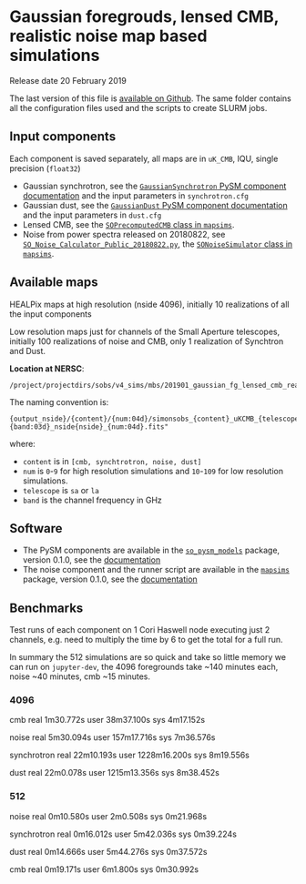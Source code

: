 Gaussian foregrouds, lensed CMB, realistic noise map based simulations
======================================================================

Release date 20 February 2019

The last version of this file is [available on Github](https://github.com/simonsobs/map_based_simulations/tree/master/201901_gaussian_fg_lensed_cmb_realistic_noise).
The same folder contains all the configuration files used and the scripts to create SLURM jobs.

## Input components

Each component is saved separately, all maps are in `uK_CMB`, IQU, single precision (`float32`)

* Gaussian synchrotron, see the [`GaussianSynchrotron` PySM component documentation](https://so-pysm-models.readthedocs.io/en/latest/so_pysm_models/models.html#gaussiansynchrotron) and the input parameters in `synchrotron.cfg`
* Gaussian dust, see the [`GaussianDust` PySM component documentation](https://so-pysm-models.readthedocs.io/en/latest/so_pysm_models/models.html#gaussiandust) and the input parameters in `dust.cfg`
* Lensed CMB, see the [`SOPrecomputedCMB` class in `mapsims`](https://mapsims.readthedocs.io/en/latest/api/mapsims.SOPrecomputedCMB.html#mapsims.SOPrecomputedCMB).
* Noise from power spectra released on 20180822, see [`SO_Noise_Calculator_Public_20180822.py`](https://github.com/simonsobs/mapsims/tag/0.1.0/mapsims/SO_Noise_Calculator_Public_20180822.py), the [`SONoiseSimulator` class in `mapsims`](https://mapsims.readthedocs.io/en/0.1.0/api/mapsims.SONoiseSimulator.html#mapsims.SONoiseSimulator).

## Available maps

HEALPix maps at high resolution (nside 4096), initially 10 realizations of all the input components

Low resolution maps just for channels of the Small Aperture telescopes, initially 100 realizations of noise and CMB, only 1 realization of Synchtron and Dust.

**Location at NERSC**:

    /project/projectdirs/sobs/v4_sims/mbs/201901_gaussian_fg_lensed_cmb_realistic_noise

The naming convention is:

    {output_nside}/{content}/{num:04d}/simonsobs_{content}_uKCMB_{telescope}{band:03d}_nside{nside}_{num:04d}.fits"

where:

* `content` is in `[cmb, synchtrotron, noise, dust]`
* `num` is `0`-`9` for high resolution simulations and `10`-`109` for low resolution simulations.
* `telescope` is `sa` or `la`
* `band` is the channel frequency in GHz

## Software

* The PySM components are available in the [`so_pysm_models`](https://github.com/simonsobs/so_pysm_models) package, version 0.1.0, see the [documentation](https://so-pysm-models.readthedocs.io/en/0.1.0)
* The noise component and the runner script are available in the [`mapsims`](https://github.com/simonsobs/mapsims) package, version 0.1.0, see the [documentation](https://mapsims.readthedocs.io/en/0.1.0)

## Benchmarks

Test runs of each component on 1 Cori Haswell node executing just 2 channels,
e.g. need to multiply the time by 6 to get the total for a full run.

In summary the 512 simulations are so quick and take so little memory we can run on `jupyter-dev`,
the 4096 foregrounds take ~140 minutes each, noise ~40 minutes, cmb ~15 minutes.

### 4096

cmb
real    1m30.772s
user    38m37.100s
sys     4m17.152s

noise
real    5m30.094s
user    157m17.716s
sys     7m36.576s

synchrotron
real    22m10.193s
user    1228m16.200s
sys     8m19.556s

dust
real    22m0.078s
user    1215m13.356s
sys     8m38.452s

### 512

noise
real    0m10.580s
user    2m0.508s
sys     0m21.968s

synchrotron
real    0m16.012s
user    5m42.036s
sys     0m39.224s

dust
real    0m14.666s
user    5m44.276s
sys     0m37.572s

cmb
real    0m19.171s
user    6m1.800s
sys     0m30.992s
